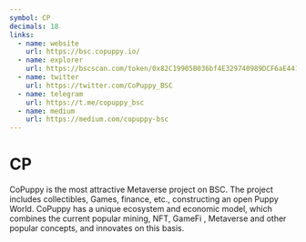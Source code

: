 ```yaml
---
symbol: CP
decimals: 18
links:
  - name: website
    url: https://bsc.copuppy.io/
  - name: explorer
    url: https://bscscan.com/token/0x82C19905B036bf4E329740989DCF6aE441AE26c1
  - name: twitter
    url: https://twitter.com/CoPuppy_BSC
  - name: telegram
    url: https://t.me/copuppy_bsc
  - name: medium
    url: https://medium.com/copuppy-bsc
---
```


# CP

CoPuppy is the most attractive Metaverse project on BSC. The project includes collectibles, Games, finance, etc., constructing an open Puppy World. CoPuppy has a unique ecosystem and economic model, which combines the current popular mining, NFT, GameFi , Metaverse and other popular concepts, and innovates on this basis.
